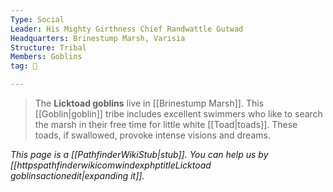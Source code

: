 ```yaml
---
Type: Social
Leader: His Mighty Girthness Chief Randwattle Gutwad
Headquarters: Brinestump Marsh, Varisia
Structure: Tribal
Members: Goblins
tag: 👥

---
```


> The **Licktoad goblins** live in [[Brinestump Marsh]]. This [[Goblin|goblin]] tribe includes excellent swimmers who like to search the marsh in their free time for little white [[Toad|toads]]. These toads, if swallowed, provoke intense visions and dreams.



*This page is a [[PathfinderWikiStub|stub]]. You can help us by [[httpspathfinderwikicomwindexphptitleLicktoad goblinsactionedit|expanding it]].*








